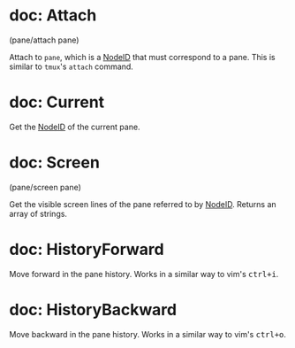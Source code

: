 # doc: Attach

(pane/attach pane)

Attach to `pane`, which is a [NodeID](api.md#nodeid) that must correspond to a pane. This is similar to `tmux`'s `attach` command.

# doc: Current

Get the [NodeID](api.md#nodeid) of the current pane.

# doc: Screen

(pane/screen pane)

Get the visible screen lines of the pane referred to by [NodeID](api.md#nodeid). Returns an array of strings.

# doc: HistoryForward

Move forward in the pane history. Works in a similar way to vim's <kbd>ctrl+i</kbd>.

# doc: HistoryBackward

Move backward in the pane history. Works in a similar way to vim's <kbd>ctrl+o</kbd>.
